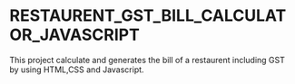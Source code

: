 # RESTAURENT_GST_BILL_CALCULATOR_JAVASCRIPT
This project calculate and generates the bill of a restaurent including GST by using HTML,CSS and Javascript.  

